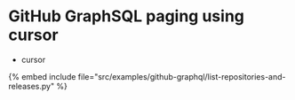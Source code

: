 # GitHub GraphSQL paging using cursor

* cursor

{% embed include file="src/examples/github-graphql/list-repositories-and-releases.py" %}


